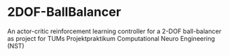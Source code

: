 # 2DOF-BallBalancer
An actor-critic reinforcement learning controller for a 2-DOF ball-balancer as project for TUMs Projektpraktikum Computational Neuro Engineering (NST)
